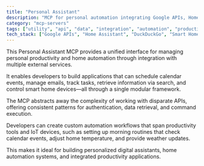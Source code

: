 ```yaml
---
title: "Personal Assistant"
description: "MCP for personal automation integrating Google APIs, Home Assistant, and DuckDuckGo for calendar, email, tasks, and smart home control."
category: "mcp-servers"
tags: ["utility", "api", "data", "integration", "automation", "productivity", "IoT", "modular framework"]
tech_stack: ["Google APIs", "Home Assistant", "DuckDuckGo", "Smart Home", "Calendar Management", "Email Management", "Task Tracking", "Search Integration"]
---
```


This Personal Assistant MCP provides a unified interface for managing personal productivity and home automation through integration with multiple external services. 

It enables developers to build applications that can schedule calendar events, manage emails, track tasks, retrieve information via search, and control smart home devices—all through a single modular framework.

The MCP abstracts away the complexity of working with disparate APIs, offering consistent patterns for authentication, data retrieval, and command execution. 

Developers can create custom automation workflows that span productivity tools and IoT devices, such as setting up morning routines that check calendar events, adjust home temperature, and provide weather updates. 

This makes it ideal for building personalized digital assistants, home automation systems, and integrated productivity applications.